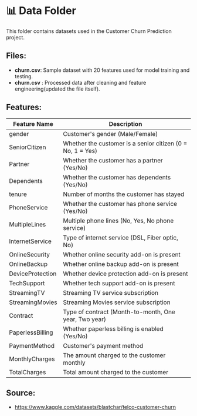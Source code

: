 # 📊 Data Folder

This folder contains datasets used in the Customer Churn Prediction project.

## Files:
- **churn.csv**: Sample dataset with 20 features used for model training and testing.
- **churn.csv** : Processed data after cleaning and feature engineering(updated the file itself).

## Features:
| Feature Name       | Description                                                     |
|--------------------|-----------------------------------------------------------------|
| gender             | Customer's gender (Male/Female)                                  |
| SeniorCitizen      | Whether the customer is a senior citizen (0 = No, 1 = Yes)      |
| Partner            | Whether the customer has a partner (Yes/No)                     |
| Dependents         | Whether the customer has dependents (Yes/No)                    |
| tenure             | Number of months the customer has stayed                        |
| PhoneService       | Whether the customer has phone service (Yes/No)                 |
| MultipleLines      | Multiple phone lines (No, Yes, No phone service)                |
| InternetService    | Type of internet service (DSL, Fiber optic, No)                 |
| OnlineSecurity     | Whether online security add-on is present                       |
| OnlineBackup       | Whether online backup add-on is present                         |
| DeviceProtection   | Whether device protection add-on is present                     |
| TechSupport        | Whether tech support add-on is present                          |
| StreamingTV        | Streaming TV service subscription                               |
| StreamingMovies    | Streaming Movies service subscription                           |
| Contract           | Type of contract (Month-to-month, One year, Two year)           |
| PaperlessBilling   | Whether paperless billing is enabled (Yes/No)                   |
| PaymentMethod      | Customer's payment method                                       |
| MonthlyCharges     | The amount charged to the customer monthly                      |
| TotalCharges       | Total amount charged to the customer                            |

## Source:
- https://www.kaggle.com/datasets/blastchar/telco-customer-churn
